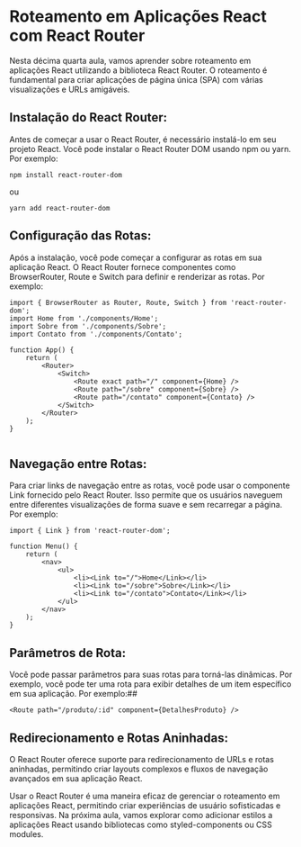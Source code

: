 ## <h1>Roteamento em Aplicações React com React Router</h1>


Nesta décima quarta aula, vamos aprender sobre roteamento em aplicações React utilizando a biblioteca React Router. O roteamento é fundamental para criar aplicações de página única (SPA) com várias visualizações e URLs amigáveis.
## 


## **Instalação do React Router**: 

Antes de começar a usar o React Router, é necessário instalá-lo em seu projeto React. Você pode instalar o React Router DOM usando npm ou yarn. Por exemplo:
```
npm install react-router-dom
```
ou
```
yarn add react-router-dom
```

##  


## **Configuração das Rotas**: 


Após a instalação, você pode começar a configurar as rotas em sua aplicação React. O React Router fornece componentes como BrowserRouter, Route e Switch para definir e renderizar as rotas. Por exemplo:
```
import { BrowserRouter as Router, Route, Switch } from 'react-router-dom';
import Home from './components/Home';
import Sobre from './components/Sobre';
import Contato from './components/Contato';

function App() {
    return (
        <Router>
            <Switch>
                <Route exact path="/" component={Home} />
                <Route path="/sobre" component={Sobre} />
                <Route path="/contato" component={Contato} />
            </Switch>
        </Router>
    );
}


```
##  


## **Navegação entre Rotas**: 


Para criar links de navegação entre as rotas, você pode usar o componente Link fornecido pelo React Router. Isso permite que os usuários naveguem entre diferentes visualizações de forma suave e sem recarregar a página. Por exemplo:
```
import { Link } from 'react-router-dom';

function Menu() {
    return (
        <nav>
            <ul>
                <li><Link to="/">Home</Link></li>
                <li><Link to="/sobre">Sobre</Link></li>
                <li><Link to="/contato">Contato</Link></li>
            </ul>
        </nav>
    );
}

```
##  


## **Parâmetros de Rota**: 


Você pode passar parâmetros para suas rotas para torná-las dinâmicas. Por exemplo, você pode ter uma rota para exibir detalhes de um item específico em sua aplicação. Por exemplo:##
```
<Route path="/produto/:id" component={DetalhesProduto} />

```
##


## **Redirecionamento e Rotas Aninhadas**: 


O React Router oferece suporte para redirecionamento de URLs e rotas aninhadas, permitindo criar layouts complexos e fluxos de navegação avançados em sua aplicação React.

Usar o React Router é uma maneira eficaz de gerenciar o roteamento em aplicações React, permitindo criar experiências de usuário sofisticadas e responsivas. Na próxima aula, vamos explorar como adicionar estilos a aplicações React usando bibliotecas como styled-components ou CSS modules.
